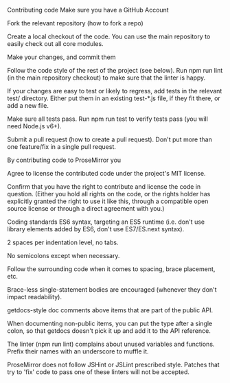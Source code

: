 Contributing code
Make sure you have a GitHub Account

Fork the relevant repository (how to fork a repo)

Create a local checkout of the code. You can use the main repository to easily check out all core modules.

Make your changes, and commit them

Follow the code style of the rest of the project (see below). Run npm run lint (in the main repository checkout) to make sure that the linter is happy.

If your changes are easy to test or likely to regress, add tests in the relevant test/ directory. Either put them in an existing test-\*.js file, if they fit there, or add a new file.

Make sure all tests pass. Run npm run test to verify tests pass (you will need Node.js v6+).

Submit a pull request (how to create a pull request). Don't put more than one feature/fix in a single pull request.

By contributing code to ProseMirror you

Agree to license the contributed code under the project's MIT license.

Confirm that you have the right to contribute and license the code in question. (Either you hold all rights on the code, or the rights holder has explicitly granted the right to use it like this, through a compatible open source license or through a direct agreement with you.)

Coding standards
ES6 syntax, targeting an ES5 runtime (i.e. don't use library elements added by ES6, don't use ES7/ES.next syntax).

2 spaces per indentation level, no tabs.

No semicolons except when necessary.

Follow the surrounding code when it comes to spacing, brace placement, etc.

Brace-less single-statement bodies are encouraged (whenever they don't impact readability).

getdocs-style doc comments above items that are part of the public API.

When documenting non-public items, you can put the type after a single colon, so that getdocs doesn't pick it up and add it to the API reference.

The linter (npm run lint) complains about unused variables and functions. Prefix their names with an underscore to muffle it.

ProseMirror does not follow JSHint or JSLint prescribed style. Patches that try to 'fix' code to pass one of these linters will not be accepted.

